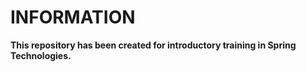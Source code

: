 # INFORMATION

**This repository has been created for introductory training in Spring Technologies.**